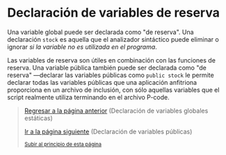 # Declaración de variables de reserva

Una variable global puede ser declarada como "de reserva". Una declaración `stock` es aquella que el analizador sintáctico puede eliminar o ignorar *si la variable no es utilizada en el programa*.

Las variables de reserva son útiles en combinación con las funciones de reserva. Una variable pública también puede ser declarada como "de reserva" —declarar las variables públicas como `public stock` le permite declarar todas las variables públicas que una aplicación anfitriona proporciona en un archivo de inclusión, con sólo aquellas variables que el script realmente utiliza terminando en el archivo P-code.

> [Regresar a la página anterior](03-declaracion-de-variables-globales-estaticas.md) (Declaración de variables globales estáticas)
>
> [Ir a la página siguiente](05-declaracion-de-variables-publicas.md) (Declaración de variables públicas)
>
> <sub>[Subir al principio de esta página](#declaración-de-variables-de-reserva)</sub>